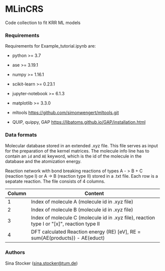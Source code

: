 # MLinCRS

Code collection to fit KRR ML models

### Requirements
Requirements for Example_tutorial.ipynb are:

* python            >= 3.7
* ase               >= 3.19.1
* numpy             >= 1.16.1
* scikit-learn      >= 0.23.1
* jupyter-notebook  >= 6.1.3
* matplotlib        >= 3.3.0

* mltools           https://github.com/simonwengert/mltools.git
* QUIP, quippy, GAP https://libatoms.github.io/GAP/installation.html

### Data formats
Molecular database stored in an extended .xyz file. This file serves as
input for the preparation of the kernel matrices.
The molecule info line has to contain an `id` and `AE` keyword, which is
the id of the molecule in the database and the atomization energy.

Reaction network with bond breaking reactions of types A - > B + C
(reaction type I) or A -> B (reaction type II) stored in a .txt file.
Each row is a sepatate reaction. The file consists of 4 columns.

|Column  | Content                                                                                      |
|--------|----------------------------------------------------------------------------------------------|
|1       | Index of molecule A (molecule id in .xyz file)                                               |
|2       | Index of molecule B (molecule id in .xyz file)                                               |
|3       | Index of molecule C (molecule id in .xyz file), reaction type I or "[x]", reaction type II   |
|4       | DFT calculated Reaction energy (RE) [eV], RE = sum(AE(products)) - AE(educt)                 |

### Authors
Sina Stocker (sina.stocker@tum.de)
